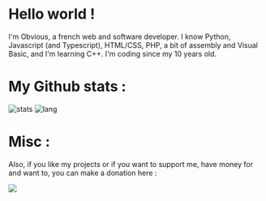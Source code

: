 # Hello world !

I'm Obvious, a french web and software developer. I know Python, Javascript (and Typescript), HTML/CSS, PHP, a bit of assembly and Visual Basic, and I'm learning C++. I'm coding since my 10 years old.

# My Github stats :
![stats](https://github-readme-stats.vercel.app/api?username=obvious-ly-sh&show_icons=true&theme=radical)
![lang](https://github-readme-stats.vercel.app/api/top-langs/?username=obvious-ly-sh&theme=radical)

# Misc :
Also, if you like my projects or if you want to support me, have money for and want to, you can make a donation here :

[![](https://www.paypalobjects.com/en_US/i/btn/btn_donateCC_LG.gif)](https://www.paypal.me/codingdotexe)
